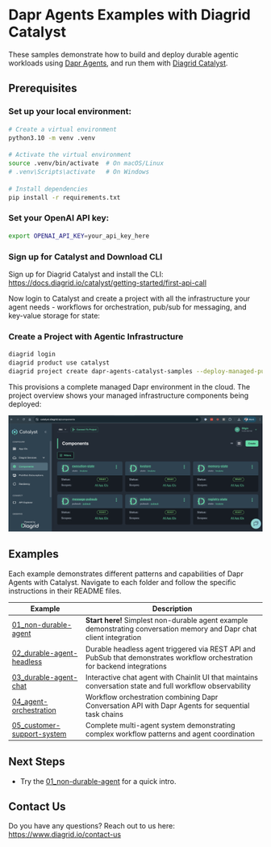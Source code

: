 # Dapr Agents Examples with Diagrid Catalyst

These samples demonstrate how to build and deploy durable agentic workloads using [Dapr Agents](https://github.com/dapr/dapr-agents), and run them with [Diagrid Catalyst](https://www.diagrid.io/catalyst).

## Prerequisites

### Set up your local environment:

```bash
# Create a virtual environment
python3.10 -m venv .venv

# Activate the virtual environment 
source .venv/bin/activate  # On macOS/Linux
# .venv\Scripts\activate   # On Windows

# Install dependencies
pip install -r requirements.txt
```

### Set your OpenAI API key:
```bash
export OPENAI_API_KEY=your_api_key_here
```

### Sign up for Catalyst and Download CLI

Sign up for Diagrid Catalyst and install the CLI: https://docs.diagrid.io/catalyst/getting-started/first-api-call

Now login to Catalyst and create a project with all the infrastructure your agent needs - workflows for orchestration, pub/sub for messaging, and key-value storage for state:

### Create a Project with Agentic Infrastructure

```bash
diagrid login
diagrid product use catalyst
diagrid project create dapr-agents-catalyst-samples --deploy-managed-pubsub --deploy-managed-kv --enable-managed-workflow
```

This provisions a complete managed Dapr environment in the cloud. The project overview shows your managed infrastructure components being deployed:

![Catalyst Project Components Overview](images/catalyst-components.png)


## Examples

Each example demonstrates different patterns and capabilities of Dapr Agents with Catalyst. Navigate to each folder and follow the specific instructions in their README files.

| Example | Description                                                                                                                                    |
|---------|------------------------------------------------------------------------------------------------------------------------------------------------|
| [01_non-durable-agent](./01_non-durable-agent/) | **Start here!** Simplest non-durable agent example demonstrating conversation memory and Dapr chat client integration                                     |
| [02_durable-agent-headless](./02_durable-agent-headless/) | Durable headless agent triggered via REST API and PubSub that demonstrates workflow orchestration for backend integrations                                        |
| [03_durable-agent-chat](./03_durable-agent-chat/) | Interactive chat agent with Chainlit UI that maintains conversation state and full workflow observability                                      |
| [04_agent-orchestration](./04_agent-orchestration/) | Workflow orchestration combining Dapr Conversation API with Dapr Agents for sequential task chains|
| [05_customer-support-system](./05_customer-support-system/) | Complete multi-agent system demonstrating complex workflow patterns and agent coordination|

## Next Steps


- Try the [01_non-durable-agent](./01_non-durable-agent/README.md) for a quick intro.

## Contact Us

Do you have any questions? Reach out to us here: https://www.diagrid.io/contact-us

